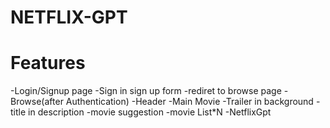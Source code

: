 # NETFLIX-GPT

# Features
-Login/Signup page
  -Sign in sign up form
  -rediret to browse page
-Browse(after Authentication)
   -Header
   -Main Movie
      -Trailer in background
      -title in description
      -movie suggestion
         -movie List*N
-NetflixGpt